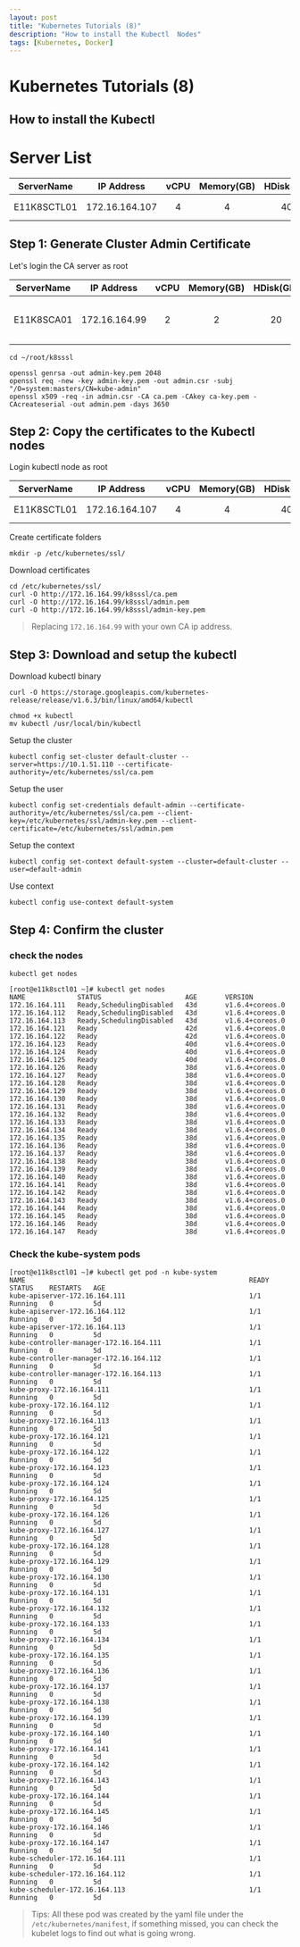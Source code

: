 ```yaml
---
layout: post
title: "Kubernetes Tutorials (8)"
description: "How to install the Kubectl  Nodes"
tags: [Kubernetes, Docker]
---
```


# Kubernetes Tutorials (8)

## How to install the Kubectl 

# Server List 

|   ServerName  |   IP Address  |   vCPU    |   Memory(GB)  |   HDisk(GB)   |   Descriptions |
|:---:|:---:|:---:|:---:|:---:|:---:|
|E11K8SCTL01|172.16.164.107|4|4|40|Kubectl & Helm |


## Step 1: Generate Cluster Admin Certificate

Let's login the CA server as root

|   ServerName  |   IP Address  |   vCPU    |   Memory(GB)  |   HDisk(GB)   |   Descriptions |
|:---:|:---:|:---:|:---:|:---:|:---:|
|E11K8SCA01|172.16.164.99|2|2|20|Certificates Generator & Http File Service|

```
cd ~/root/k8sssl
```

```
openssl genrsa -out admin-key.pem 2048
openssl req -new -key admin-key.pem -out admin.csr -subj "/O=system:masters/CN=kube-admin"
openssl x509 -req -in admin.csr -CA ca.pem -CAkey ca-key.pem -CAcreateserial -out admin.pem -days 3650
```

## Step 2: Copy the certificates to the Kubectl nodes

Login kubectl node as root

|   ServerName  |   IP Address  |   vCPU    |   Memory(GB)  |   HDisk(GB)   |   Descriptions |
|:---:|:---:|:---:|:---:|:---:|:---:|
|E11K8SCTL01|172.16.164.107|4|4|40|Kubectl & Helm |

Create certificate folders

```
mkdir -p /etc/kubernetes/ssl/
```

Download certificates

```
cd /etc/kubernetes/ssl/
curl -O http://172.16.164.99/k8sssl/ca.pem
curl -O http://172.16.164.99/k8sssl/admin.pem
curl -O http://172.16.164.99/k8sssl/admin-key.pem
```

> Replacing `172.16.164.99` with your own CA ip address.

## Step 3: Download and setup the kubectl

Download kubectl binary

```
curl -O https://storage.googleapis.com/kubernetes-release/release/v1.6.3/bin/linux/amd64/kubectl
```

```
chmod +x kubectl
mv kubectl /usr/local/bin/kubectl
```

Setup the cluster

```
kubectl config set-cluster default-cluster --server=https://10.1.51.110 --certificate-authority=/etc/kubernetes/ssl/ca.pem
```

Setup the user

```
kubectl config set-credentials default-admin --certificate-authority=/etc/kubernetes/ssl/ca.pem --client-key=/etc/kubernetes/ssl/admin-key.pem --client-certificate=/etc/kubernetes/ssl/admin.pem
```

Setup the context

```
kubectl config set-context default-system --cluster=default-cluster --user=default-admin
```

Use context

```
kubectl config use-context default-system
```

## Step 4: Confirm the cluster

### check the nodes

```
kubectl get nodes
```

```
[root@e11k8sctl01 ~]# kubectl get nodes
NAME             STATUS                     AGE       VERSION
172.16.164.111   Ready,SchedulingDisabled   43d       v1.6.4+coreos.0
172.16.164.112   Ready,SchedulingDisabled   43d       v1.6.4+coreos.0
172.16.164.113   Ready,SchedulingDisabled   43d       v1.6.4+coreos.0
172.16.164.121   Ready                      42d       v1.6.4+coreos.0
172.16.164.122   Ready                      42d       v1.6.4+coreos.0
172.16.164.123   Ready                      40d       v1.6.4+coreos.0
172.16.164.124   Ready                      40d       v1.6.4+coreos.0
172.16.164.125   Ready                      40d       v1.6.4+coreos.0
172.16.164.126   Ready                      38d       v1.6.4+coreos.0
172.16.164.127   Ready                      38d       v1.6.4+coreos.0
172.16.164.128   Ready                      38d       v1.6.4+coreos.0
172.16.164.129   Ready                      38d       v1.6.4+coreos.0
172.16.164.130   Ready                      38d       v1.6.4+coreos.0
172.16.164.131   Ready                      38d       v1.6.4+coreos.0
172.16.164.132   Ready                      38d       v1.6.4+coreos.0
172.16.164.133   Ready                      38d       v1.6.4+coreos.0
172.16.164.134   Ready                      38d       v1.6.4+coreos.0
172.16.164.135   Ready                      38d       v1.6.4+coreos.0
172.16.164.136   Ready                      38d       v1.6.4+coreos.0
172.16.164.137   Ready                      38d       v1.6.4+coreos.0
172.16.164.138   Ready                      38d       v1.6.4+coreos.0
172.16.164.139   Ready                      38d       v1.6.4+coreos.0
172.16.164.140   Ready                      38d       v1.6.4+coreos.0
172.16.164.141   Ready                      38d       v1.6.4+coreos.0
172.16.164.142   Ready                      38d       v1.6.4+coreos.0
172.16.164.143   Ready                      38d       v1.6.4+coreos.0
172.16.164.144   Ready                      38d       v1.6.4+coreos.0
172.16.164.145   Ready                      38d       v1.6.4+coreos.0
172.16.164.146   Ready                      38d       v1.6.4+coreos.0
172.16.164.147   Ready                      38d       v1.6.4+coreos.0
```

### Check the kube-system pods

```
[root@e11k8sctl01 ~]# kubectl get pod -n kube-system
NAME                                                        READY     STATUS    RESTARTS   AGE
kube-apiserver-172.16.164.111                               1/1       Running   0          5d
kube-apiserver-172.16.164.112                               1/1       Running   0          5d
kube-apiserver-172.16.164.113                               1/1       Running   0          5d
kube-controller-manager-172.16.164.111                      1/1       Running   0          5d
kube-controller-manager-172.16.164.112                      1/1       Running   0          5d
kube-controller-manager-172.16.164.113                      1/1       Running   0          5d
kube-proxy-172.16.164.111                                   1/1       Running   0          5d
kube-proxy-172.16.164.112                                   1/1       Running   0          5d
kube-proxy-172.16.164.113                                   1/1       Running   0          5d
kube-proxy-172.16.164.121                                   1/1       Running   0          5d
kube-proxy-172.16.164.122                                   1/1       Running   0          5d
kube-proxy-172.16.164.123                                   1/1       Running   0          5d
kube-proxy-172.16.164.124                                   1/1       Running   0          5d
kube-proxy-172.16.164.125                                   1/1       Running   0          5d
kube-proxy-172.16.164.126                                   1/1       Running   0          5d
kube-proxy-172.16.164.127                                   1/1       Running   0          5d
kube-proxy-172.16.164.128                                   1/1       Running   0          5d
kube-proxy-172.16.164.129                                   1/1       Running   0          5d
kube-proxy-172.16.164.130                                   1/1       Running   0          5d
kube-proxy-172.16.164.131                                   1/1       Running   0          5d
kube-proxy-172.16.164.132                                   1/1       Running   0          5d
kube-proxy-172.16.164.133                                   1/1       Running   0          5d
kube-proxy-172.16.164.134                                   1/1       Running   0          5d
kube-proxy-172.16.164.135                                   1/1       Running   0          5d
kube-proxy-172.16.164.136                                   1/1       Running   0          5d
kube-proxy-172.16.164.137                                   1/1       Running   0          5d
kube-proxy-172.16.164.138                                   1/1       Running   0          5d
kube-proxy-172.16.164.139                                   1/1       Running   0          5d
kube-proxy-172.16.164.140                                   1/1       Running   0          5d
kube-proxy-172.16.164.141                                   1/1       Running   0          5d
kube-proxy-172.16.164.142                                   1/1       Running   0          5d
kube-proxy-172.16.164.143                                   1/1       Running   0          5d
kube-proxy-172.16.164.144                                   1/1       Running   0          5d
kube-proxy-172.16.164.145                                   1/1       Running   0          5d
kube-proxy-172.16.164.146                                   1/1       Running   0          5d
kube-proxy-172.16.164.147                                   1/1       Running   0          5d
kube-scheduler-172.16.164.111                               1/1       Running   0          5d
kube-scheduler-172.16.164.112                               1/1       Running   0          5d
kube-scheduler-172.16.164.113                               1/1       Running   0          5d
```

> Tips: All these pod was created by the yaml file under the `/etc/kubernetes/manifest`, if something missed, you can check the kubelet logs to find out what is going wrong.